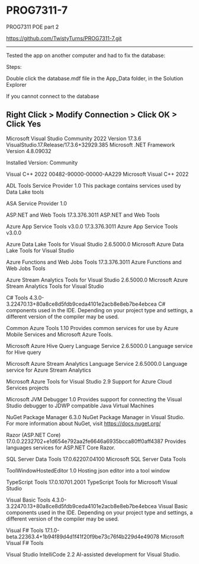 # PROG7311-7
PROG7311 POE part 2

https://github.com/TwistyTurns/PROG7311-7.git

----------------------------------------------------------------------------------------------------------
Tested the app on another computer and had to fix the database:

Steps:

Double click the database.mdf file in the App_Data folder, in the Solution Explorer

If you cannot connect to the database

Right Click > Modify Connection > Click OK > Click Yes 
----------------------------------------------------------------------------------------------------------

Microsoft Visual Studio Community 2022
Version 17.3.6
VisualStudio.17.Release/17.3.6+32929.385
Microsoft .NET Framework
Version 4.8.09032

Installed Version: Community

Visual C++ 2022   00482-90000-00000-AA229
Microsoft Visual C++ 2022

ADL Tools Service Provider   1.0
This package contains services used by Data Lake tools

ASA Service Provider   1.0

ASP.NET and Web Tools   17.3.376.3011
ASP.NET and Web Tools

Azure App Service Tools v3.0.0   17.3.376.3011
Azure App Service Tools v3.0.0

Azure Data Lake Tools for Visual Studio   2.6.5000.0
Microsoft Azure Data Lake Tools for Visual Studio

Azure Functions and Web Jobs Tools   17.3.376.3011
Azure Functions and Web Jobs Tools

Azure Stream Analytics Tools for Visual Studio   2.6.5000.0
Microsoft Azure Stream Analytics Tools for Visual Studio

C# Tools   4.3.0-3.22470.13+80a8ce8d5fdb9ceda4101e2acb8e8eb7be4ebcea
C# components used in the IDE. Depending on your project type and settings, a different version of the compiler may be used.

Common Azure Tools   1.10
Provides common services for use by Azure Mobile Services and Microsoft Azure Tools.

Microsoft Azure Hive Query Language Service   2.6.5000.0
Language service for Hive query

Microsoft Azure Stream Analytics Language Service   2.6.5000.0
Language service for Azure Stream Analytics

Microsoft Azure Tools for Visual Studio   2.9
Support for Azure Cloud Services projects

Microsoft JVM Debugger   1.0
Provides support for connecting the Visual Studio debugger to JDWP compatible Java Virtual Machines

NuGet Package Manager   6.3.0
NuGet Package Manager in Visual Studio. For more information about NuGet, visit https://docs.nuget.org/

Razor (ASP.NET Core)   17.0.0.2232702+e1d654e792aa2fe6646a6935bcca80ff0aff4387
Provides languages services for ASP.NET Core Razor.

SQL Server Data Tools   17.0.62207.04100
Microsoft SQL Server Data Tools

ToolWindowHostedEditor   1.0
Hosting json editor into a tool window

TypeScript Tools   17.0.10701.2001
TypeScript Tools for Microsoft Visual Studio

Visual Basic Tools   4.3.0-3.22470.13+80a8ce8d5fdb9ceda4101e2acb8e8eb7be4ebcea
Visual Basic components used in the IDE. Depending on your project type and settings, a different version of the compiler may be used.

Visual F# Tools   17.1.0-beta.22363.4+1b94f89d4d1f41f20f9be73c76f4b229d4e49078
Microsoft Visual F# Tools

Visual Studio IntelliCode   2.2
AI-assisted development for Visual Studio.
